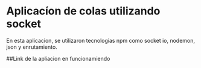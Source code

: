 # Aplicacíon de colas utilizando socket

En esta aplicacion, se utilizaron tecnologias npm como socket io, nodemon, json y enrutamiento.

##Link de la apliacion en funcionamiendo

